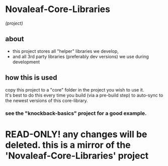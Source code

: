﻿# Novaleaf-Core-Libraries 
*(project)*

## about
- this project stores all "helper" libraries we develop, 
- and all 3rd party libraries (preferably dev versions) we use during development

## how this is used ##

copy this project to a "core" folder in the project you wish to use it.   
It's best to do this every time you build (via a pre-build step) to 
auto-sync to the newest versions of this core-library.

### see the "knockback-basics" project for a good example.

# READ-ONLY! any changes will be deleted.  this is a mirror of the 'Novaleaf-Core-Libraries' project 
